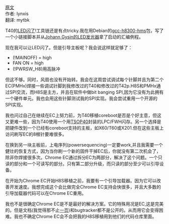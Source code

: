 <meta http-equiv='Content-Type' content='text/html; charset=utf-8' />

[原文](http://blogs.coreboot.org/blog/2015/07/06/gsoc-ech8s-firmware-week-5/)    
作者: lynxis    
翻译: mytbk    

T40的[LED闪了](https://own.fe80.eu/index.php/s/V8bzLGTxYDjnzp0)!工具链还是有点tricky.我在用Debian的[gcc-h8300-hms](https://packages.debian.org/jessie/gcc-h8300-hms)包，写了一个小链接脚本并从[Johann Gysin的LED发光器](http://www.jogy.ch/files/Circuit_Cellar_Design_Contest_H3210/H3210.zip)拿了启动的汇编例程。

现在我可以让LED闪了。但是引导主板呢？我会说这样就足够了：
* (!MAINOFF) = high
* FAN ON = high
* (!PWRSW_H8)用高脉冲

但这不够。同时，风扇也没有开始转。我会在这周尝试调试每个针脚并且为第二个EC(PMHx)焊接一些调试针脚到我修改过的T40和修改过的T42p.H8S和PMHx通过SPI交流，而H8S是主方，并且在软件中做bit banging SPI,因为它没有为此拥有一个硬件单元。我也会用这些针脚测试我的SPI实现。我会尝试重用一个开源的SPI实现。

我也问过自己在继续在EC上努力前，为T40移植coreboot是否是个好主意，但这又更难一些，因为T40使用一个用[TSOP40](https://en.wikipedia.org/wiki/Thin_Small_Outline_Package)封装的LPC/FWH闪存。另一个选择是把硬件改到一个已经有coreboot支持的主板，如X60/T60或X201.但在这些主板上访问刷写EC的8根针要难很多。

在换到另一块主板前，上电序列(powersequencing)一定要work,并且我需要一个健壮的恢复方式，因为当你刷一个新的固件干掉EC后，你就没有第二次机会了，除非你焊接很多次。Chrome EC通过拆分EC为两部分，解决了这个问题。一个只读的部分和一个可读写的部分。只有第二部分升级，而只读的部分至少可以引导设备。

在开始为Chrome EC开始H8S移植之前，我要有一个引导加载器。因为它可以改善开发速度。我想完成这个会比做完全Chrome EC支持会快很多，并且大多数的引导加载器代码可以在Chrome EC重用。

我也不是很确定Chrome EC是不是最好的解决方案。它的特殊用况是EC,这是完美的。但是文档(我觉得那不止[一页](https://en.wikipedia.org/wiki/Thin_Small_Outline_Package))和bugtracker都不是公开的。从而用它会变得困难。我也不确定Chrome EC会不会把我的H8S移植用到他们的代码仓库里面。
